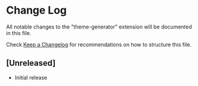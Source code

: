 # Change Log

All notable changes to the "theme-generator" extension will be documented in this file.

Check [Keep a Changelog](http://keepachangelog.com/) for recommendations on how to structure this file.

## [Unreleased]

- Initial release